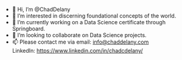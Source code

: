 - 👋 Hi, I’m @ChadDelany
- 👀 I’m interested in discerning foundational concepts of the world.
- 🌱 I’m currently working on a Data Science certificate through Springboard.
- 💞️ I’m looking to collaborate on Data Science projects.
- 📫 Please contact me via email: info@chaddelany.com <br>
      LinkedIn: https://www.linkedin.com/in/chadcdelany/

<!---
ChadDelany/ChadDelany is a ✨ special ✨ repository because its `README.md` (this file) appears on your GitHub profile.
You can click the Preview link to take a look at your changes.
--->
